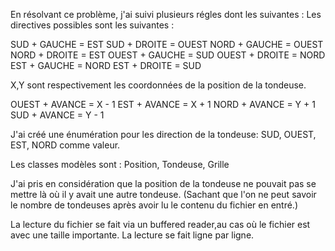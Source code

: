 En résolvant ce problème, j'ai suivi plusieurs régles dont les suivantes :
Les directives possibles sont les suivantes :

SUD + GAUCHE = EST
SUD + DROITE = OUEST
NORD + GAUCHE = OUEST
NORD + DROITE = EST
OUEST + GAUCHE = SUD
OUEST + DROITE = NORD
EST + GAUCHE = NORD
EST + DROITE = SUD

X,Y sont respectivement les coordonnées de la position de la tondeuse.

OUEST + AVANCE = X - 1
EST + AVANCE = X + 1
NORD + AVANCE = Y + 1
SUD + AVANCE = Y - 1

J'ai créé une énumération pour les direction de la tondeuse: SUD, OUEST, EST, NORD comme valeur.

Les classes modèles sont : Position, Tondeuse, Grille

J'ai pris en considération que la position de la tondeuse ne pouvait pas se mettre là où il y avait une autre tondeuse. 
(Sachant que l'on ne peut savoir le nombre de tondeuses après avoir lu le contenu du fichier en entré.)

La lecture du fichier se fait via un buffered reader,au cas où le fichier est avec une taille importante. La lecture se fait ligne par ligne.


